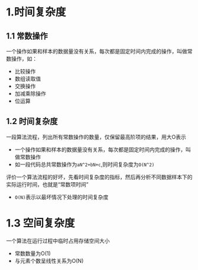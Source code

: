 # 1.时间复杂度
## 1.1 常数操作
一个操作如果和样本的数据量没有关系，每次都是固定时间内完成的操作，叫做常数操作，如：
- 比较操作
- 数组读取值
- 交换操作
- 加减乘除操作
- 位运算

## 1.2 时间复杂度
一段算法流程，列出所有常数操作的数量，仅保留最高阶项的结果，用大O表示
- 一个操作如果和样本的数据量没有关系，每次都是固定时间内完成的操作，叫做常数操作
- 如一段代码总共常数操作为`aN^2+bN+c`,则时间复杂度为`O(N^2)`

评价一个算法流程的好坏，先看时间复杂度的指标，然后再分析不同数据样本下的实际运行时间，也就是“常数项时间”
- `O(N)`表示以最坏情况下处理的时间复杂度

# 1.3 空间复杂度
一个算法在运行过程中临时占用存储空间大小
- 常数数量为O(1)
- 与元素个数呈线性关系为O(N)

